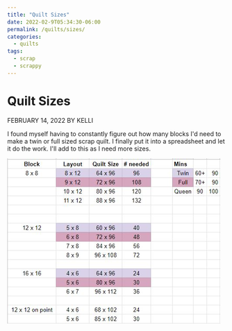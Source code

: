 ```yaml
---
title: "Quilt Sizes"
date: 2022-02-9T05:34:30-06:00
permalink: /quilts/sizes/
categories:
  - quilts
tags:
  - scrap
  - scrappy
---
```

# Quilt Sizes
FEBRUARY 14, 2022 BY KELLI

I found myself having to constantly figure out how many blocks I'd need to make a twin or full sized scrap quilt. I finally put it into a spreadsheet and let it do the work. I'll add to this as I need more sizes.

![Quilt Sizes](assets/quiltsizes.JPG)

